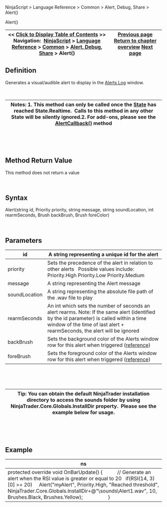 ﻿


NinjaScript \> Language Reference \> Common \> Alert, Debug, Share \> Alert()






















Alert()







| \<\< [Click to Display Table of Contents](alert.md) \>\> **Navigation:**     [NinjaScript](ninjascript.md) \> [Language Reference](language_reference_wip.md) \> [Common](common.md) \> [Alert, Debug, Share](alert__debugging_and_sharing.md) \> Alert() | [Previous page](alert__debugging_and_sharing.md) [Return to chapter overview](alert__debugging_and_sharing.md) [Next page](clearoutputwindow.md) |
| --- | --- |











## Definition


Generates a visual/audible alert to display in the [Alerts Log](alerts_log.md) window.


 




| Notes:  1\. This method can only be called once the [State](state.md) has reached State.Realtime.  Calls to this method in any other State will be silently ignored.2\. For add\-ons, please see the [AlertCallback()](alertcallback.md) method |
| --- |



 


 


## Method Return Value


This method does not return a value


 


## Syntax
Alert(string id, Priority priority, string message, string soundLocation, int rearmSeconds, Brush backBrush, Brush foreColor)


 


## Parameters




| id | A string representing a unique id for the alert |
| --- | --- |
| priority | Sets the precedence of the alert in relation to other alerts   Possible values include:   Priority.High Priority.Low Priority.Medium |
| message | A string representing the Alert message |
| soundLocation | A string representing the absolute file path of the .wav file to play |
| rearmSeconds | An int which sets the number of seconds an alert rearms. Note: If the same alert (identified by the id parameter) is called within a time window of the time of last alert \+ rearmSeconds, the alert will be ignored |
| backBrush | Sets the background color of the Alerts window row for this alert when triggered ([reference](http://msdn.microsoft.com/en-us/library/system.drawing.color_members(v=vs.90).aspx)) |
| foreBrush | Sets the foreground color of the Alerts window row for this alert when triggered ([reference](http://msdn.microsoft.com/en-us/library/system.drawing.color_members(v=vs.90).aspx)) |



 


 




| Tip: You can obtain the default NinjaTrader installation directory to access the sounds folder by using NinjaTrader.Core.Globals.InstallDir property.  Please see the example below for usage. |
| --- |



 


 


## Example




| ns |
| --- |
| protected override void OnBarUpdate() {             // Generate an alert when the RSI value is greater or equal to 20    if(RSI(14, 3)\[0] \>\= 20)      Alert("myAlert", Priority.High, "Reached threshold", NinjaTrader.Core.Globals.InstallDir\+@"\\sounds\\Alert1\.wav", 10, Brushes.Black, Brushes.Yellow);                    } |










